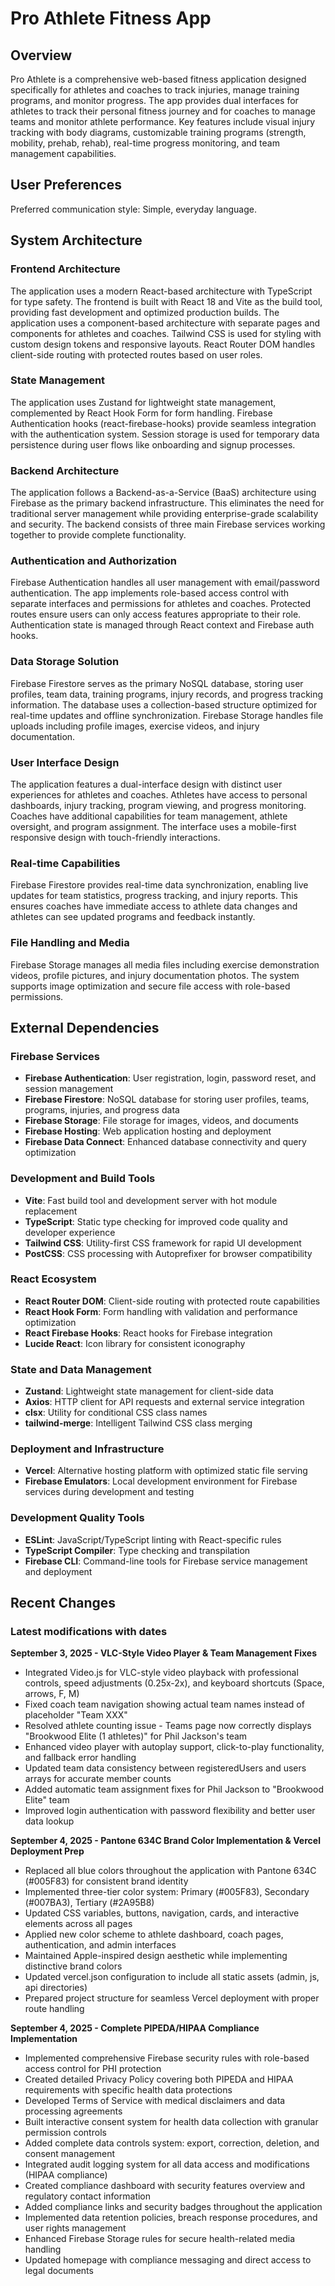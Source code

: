 # Pro Athlete Fitness App

## Overview

Pro Athlete is a comprehensive web-based fitness application designed specifically for athletes and coaches to track injuries, manage training programs, and monitor progress. The app provides dual interfaces for athletes to track their personal fitness journey and for coaches to manage teams and monitor athlete performance. Key features include visual injury tracking with body diagrams, customizable training programs (strength, mobility, prehab, rehab), real-time progress monitoring, and team management capabilities.

## User Preferences

Preferred communication style: Simple, everyday language.

## System Architecture

### Frontend Architecture
The application uses a modern React-based architecture with TypeScript for type safety. The frontend is built with React 18 and Vite as the build tool, providing fast development and optimized production builds. The application uses a component-based architecture with separate pages and components for athletes and coaches. Tailwind CSS is used for styling with custom design tokens and responsive layouts. React Router DOM handles client-side routing with protected routes based on user roles.

### State Management
The application uses Zustand for lightweight state management, complemented by React Hook Form for form handling. Firebase Authentication hooks (react-firebase-hooks) provide seamless integration with the authentication system. Session storage is used for temporary data persistence during user flows like onboarding and signup processes.

### Backend Architecture
The application follows a Backend-as-a-Service (BaaS) architecture using Firebase as the primary backend infrastructure. This eliminates the need for traditional server management while providing enterprise-grade scalability and security. The backend consists of three main Firebase services working together to provide complete functionality.

### Authentication and Authorization
Firebase Authentication handles all user management with email/password authentication. The app implements role-based access control with separate interfaces and permissions for athletes and coaches. Protected routes ensure users can only access features appropriate to their role. Authentication state is managed through React context and Firebase auth hooks.

### Data Storage Solution
Firebase Firestore serves as the primary NoSQL database, storing user profiles, team data, training programs, injury records, and progress tracking information. The database uses a collection-based structure optimized for real-time updates and offline synchronization. Firebase Storage handles file uploads including profile images, exercise videos, and injury documentation.

### User Interface Design
The application features a dual-interface design with distinct user experiences for athletes and coaches. Athletes have access to personal dashboards, injury tracking, program viewing, and progress monitoring. Coaches have additional capabilities for team management, athlete oversight, and program assignment. The interface uses a mobile-first responsive design with touch-friendly interactions.

### Real-time Capabilities
Firebase Firestore provides real-time data synchronization, enabling live updates for team statistics, progress tracking, and injury reports. This ensures coaches have immediate access to athlete data changes and athletes can see updated programs and feedback instantly.

### File Handling and Media
Firebase Storage manages all media files including exercise demonstration videos, profile pictures, and injury documentation photos. The system supports image optimization and secure file access with role-based permissions.

## External Dependencies

### Firebase Services
- **Firebase Authentication**: User registration, login, password reset, and session management
- **Firebase Firestore**: NoSQL database for storing user profiles, teams, programs, injuries, and progress data
- **Firebase Storage**: File storage for images, videos, and documents
- **Firebase Hosting**: Web application hosting and deployment
- **Firebase Data Connect**: Enhanced database connectivity and query optimization

### Development and Build Tools
- **Vite**: Fast build tool and development server with hot module replacement
- **TypeScript**: Static type checking for improved code quality and developer experience
- **Tailwind CSS**: Utility-first CSS framework for rapid UI development
- **PostCSS**: CSS processing with Autoprefixer for browser compatibility

### React Ecosystem
- **React Router DOM**: Client-side routing with protected route capabilities
- **React Hook Form**: Form handling with validation and performance optimization
- **React Firebase Hooks**: React hooks for Firebase integration
- **Lucide React**: Icon library for consistent iconography

### State and Data Management
- **Zustand**: Lightweight state management for client-side data
- **Axios**: HTTP client for API requests and external service integration
- **clsx**: Utility for conditional CSS class names
- **tailwind-merge**: Intelligent Tailwind CSS class merging

### Deployment and Infrastructure
- **Vercel**: Alternative hosting platform with optimized static file serving
- **Firebase Emulators**: Local development environment for Firebase services during development and testing

### Development Quality Tools
- **ESLint**: JavaScript/TypeScript linting with React-specific rules
- **TypeScript Compiler**: Type checking and transpilation
- **Firebase CLI**: Command-line tools for Firebase service management and deployment

## Recent Changes

### Latest modifications with dates

**September 3, 2025 - VLC-Style Video Player & Team Management Fixes**
- Integrated Video.js for VLC-style video playback with professional controls, speed adjustments (0.25x-2x), and keyboard shortcuts (Space, arrows, F, M)
- Fixed coach team navigation showing actual team names instead of placeholder "Team XXX" 
- Resolved athlete counting issue - Teams page now correctly displays "Brookwood Elite (1 athletes)" for Phil Jackson's team
- Enhanced video player with autoplay support, click-to-play functionality, and fallback error handling
- Updated team data consistency between registeredUsers and users arrays for accurate member counts
- Added automatic team assignment fixes for Phil Jackson to "Brookwood Elite" team
- Improved login authentication with password flexibility and better user data lookup

**September 4, 2025 - Pantone 634C Brand Color Implementation & Vercel Deployment Prep**
- Replaced all blue colors throughout the application with Pantone 634C (#005F83) for consistent brand identity
- Implemented three-tier color system: Primary (#005F83), Secondary (#007BA3), Tertiary (#2A95B8)
- Updated CSS variables, buttons, navigation, cards, and interactive elements across all pages
- Applied new color scheme to athlete dashboard, coach pages, authentication, and admin interfaces
- Maintained Apple-inspired design aesthetic while implementing distinctive brand colors
- Updated vercel.json configuration to include all static assets (admin, js, api directories)
- Prepared project structure for seamless Vercel deployment with proper route handling

**September 4, 2025 - Complete PIPEDA/HIPAA Compliance Implementation**
- Implemented comprehensive Firebase security rules with role-based access control for PHI protection
- Created detailed Privacy Policy covering both PIPEDA and HIPAA requirements with specific health data protections
- Developed Terms of Service with medical disclaimers and data processing agreements
- Built interactive consent system for health data collection with granular permission controls
- Added complete data controls system: export, correction, deletion, and consent management
- Integrated audit logging system for all data access and modifications (HIPAA compliance)
- Created compliance dashboard with security features overview and regulatory contact information
- Added compliance links and security badges throughout the application
- Implemented data retention policies, breach response procedures, and user rights management
- Enhanced Firebase Storage rules for secure health-related media handling
- Updated homepage with compliance messaging and direct access to legal documents